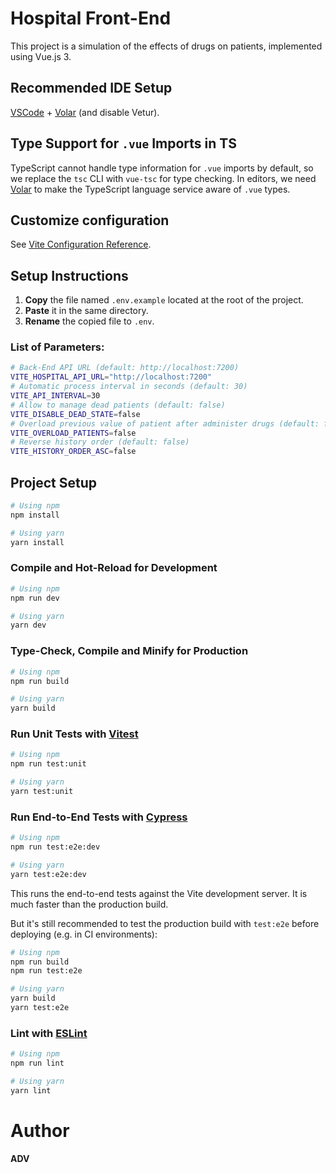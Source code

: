 # Hospital Front-End

This project is a simulation of the effects of drugs on patients, implemented using Vue.js 3.

## Recommended IDE Setup

[VSCode](https://code.visualstudio.com/) + [Volar](https://marketplace.visualstudio.com/items?itemName=Vue.volar) (and disable Vetur).

## Type Support for `.vue` Imports in TS

TypeScript cannot handle type information for `.vue` imports by default, so we replace the `tsc` CLI with `vue-tsc` for type checking. In editors, we need [Volar](https://marketplace.visualstudio.com/items?itemName=Vue.volar) to make the TypeScript language service aware of `.vue` types.

## Customize configuration

See [Vite Configuration Reference](https://vite.dev/config/).

## Setup Instructions

1. **Copy** the file named `.env.example` located at the root of the project.
2. **Paste** it in the same directory.
3. **Rename** the copied file to `.env`.

### List of Parameters:

```sh
# Back-End API URL (default: http://localhost:7200)
VITE_HOSPITAL_API_URL="http://localhost:7200"
# Automatic process interval in seconds (default: 30)
VITE_API_INTERVAL=30
# Allow to manage dead patients (default: false)
VITE_DISABLE_DEAD_STATE=false
# Overload previous value of patient after administer drugs (default: false)
VITE_OVERLOAD_PATIENTS=false
# Reverse history order (default: false)
VITE_HISTORY_ORDER_ASC=false
```

## Project Setup

```sh
# Using npm
npm install

# Using yarn
yarn install
```

### Compile and Hot-Reload for Development

```sh
# Using npm
npm run dev

# Using yarn
yarn dev
```

### Type-Check, Compile and Minify for Production

```sh
# Using npm
npm run build

# Using yarn
yarn build
```

### Run Unit Tests with [Vitest](https://vitest.dev/)

```sh
# Using npm
npm run test:unit

# Using yarn
yarn test:unit
```

### Run End-to-End Tests with [Cypress](https://www.cypress.io/)

```sh
# Using npm
npm run test:e2e:dev

# Using yarn
yarn test:e2e:dev
```

This runs the end-to-end tests against the Vite development server.
It is much faster than the production build.

But it's still recommended to test the production build with `test:e2e` before deploying (e.g. in CI environments):

```sh
# Using npm
npm run build
npm run test:e2e

# Using yarn
yarn build
yarn test:e2e
```

### Lint with [ESLint](https://eslint.org/)

```sh
# Using npm
npm run lint

# Using yarn
yarn lint
```

# Author

**ADV**
